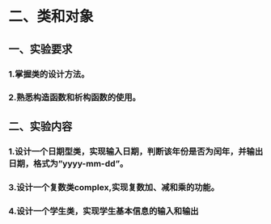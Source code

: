 # 二、类和对象
## 一、实验要求
### 1.掌握类的设计方法。
### 2.熟悉构造函数和析构函数的使用。
## 二、实验内容
### 1.设计一个日期型类，实现输入日期，判断该年份是否为闰年，并输出日期，格式为”yyyy-mm-dd”。
### 3.设计一个复数类complex,实现复数加、减和乘的功能。
### 4.设计一个学生类，实现学生基本信息的输入和输出